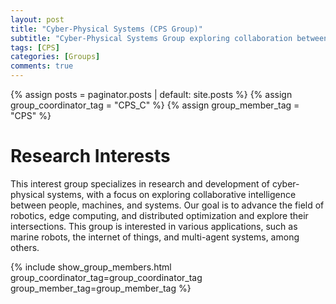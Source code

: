 ```yaml
---
layout: post
title: "Cyber-Physical Systems (CPS Group)"
subtitle: "Cyber-Physical Systems Group exploring collaboration between people, machines, and systems in robotics, IoT and more." 
tags: [CPS]
categories: [Groups]
comments: true
---
```

{% assign posts = paginator.posts | default: site.posts %}
{% assign group_coordinator_tag = "CPS_C" %}
{% assign group_member_tag = "CPS" %}

# Research Interests
This interest group specializes in research and development of cyber-physical systems, with a focus on exploring collaborative intelligence between people, machines, and systems. Our goal is to advance the field of robotics, edge computing, and distributed optimization and explore their intersections. This group is interested in various applications, such as marine robots, the internet of things, and multi-agent systems, among others.

{% include show_group_members.html group_coordinator_tag=group_coordinator_tag group_member_tag=group_member_tag %}